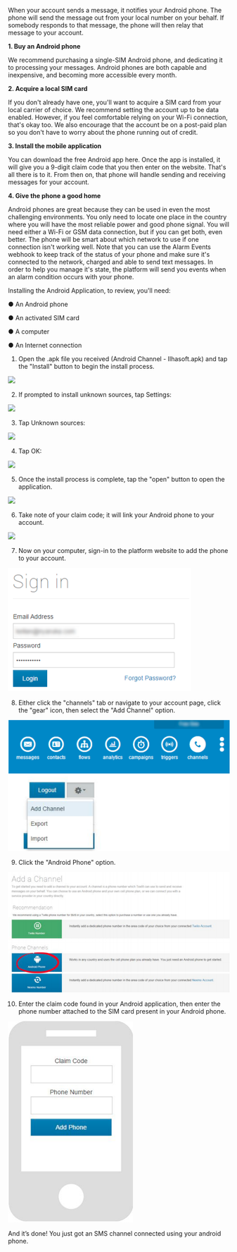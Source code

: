 When your account sends a message, it notifies your Android phone. The phone will send the message out from your local number on your behalf. If somebody responds to that message, the phone will then relay that message to your account.

**1. Buy an Android phone**

We recommend purchasing a single-SIM Android phone, and dedicating it to processing your messages. Android phones are both capable and inexpensive, and becoming more accessible every month.

**2. Acquire a local SIM card**

If you don't already have one, you'll want to acquire a SIM card from your local carrier of choice. We recommend setting the account up to be data enabled. However, if you feel comfortable relying on your Wi-Fi connection, that's okay too. We also encourage that the account be on a post-paid plan so you don't have to worry about the phone running out of credit.

**3. Install the mobile application**

You can download the free Android app here. Once the app is installed, it will give you a 9-digit claim code that you then enter on the website. That's all there is to it. From then on, that phone will handle sending and receiving messages for your account.

**4. Give the phone a good home**

Android phones are great because they can be used in even the most challenging environments. You only need to locate one place in the country where you will have the most reliable power and good phone signal. You will need either a Wi-Fi or GSM data connection, but if you can get both, even better. The phone will be smart about which network to use if one connection isn't working well. Note that you can use the Alarm Events webhook to keep track of the status of your phone and make sure it's connected to the network, charged and able to send text messages. In order to help you manage it's state, the platform will send you events when an alarm condition occurs with your phone.

Installing the Android Application, to review, you'll need:

● An Android phone

● An activated SIM card

● A computer

● An Internet connection

1. Open the .apk file you received (Android Channel - Ilhasoft.apk) and tap the "Install" button to begin the install process.

![](/img/channel/android1.png)

2. If prompted to install unknown sources, tap Settings:

![](/img/channel/android2.png)

3. Tap Unknown sources:

![](/img/channel/android3.png)

4. Tap OK:

![](/img/channel/android4.png)

5. Once the install process is complete, tap the "open" button to open the application.

![](/img/channel/android5.png)

6. Take note of your claim code; it will link your Android phone to your account.

![](/img/channel/android6.png)

7. Now on your computer, sign-in to the platform website to add the phone to your account.

![](/img/channel/android7.png)

8. Either click the "channels" tab or navigate to your account page, click the "gear" icon, then select the "Add Channel" option.

![](/img/channel/android8.png)

9. Click the "Android Phone" option.

![](/img/channel/android9.png)

10. Enter the claim code found in your Android application, then enter the phone number attached to the SIM card present in your Android phone.

![](/img/channel/android10.png)

And it’s done! You just got an SMS channel connected using your android phone.

